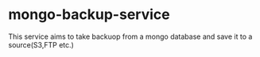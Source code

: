 # mongo-backup-service
This service aims to take backuop from a mongo database and save it to a source(S3,FTP etc.)
